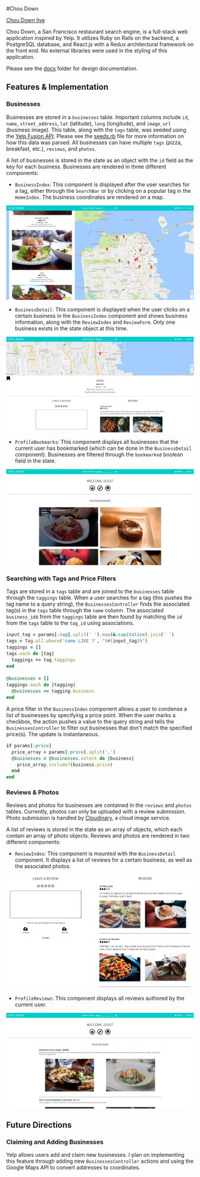 #Chou Down

[Chou Down live][choudown]

Chou Down, a San Francisco restaurant search engine, is a full-stack web application inspired by Yelp. It utilizes Ruby on Rails on the backend, a PostgreSQL database, and React.js with a Redux architectural framework on the front end. No external libraries were used in the styling of this application.

Please see the [docs][docs] folder for design documentation.

## Features & Implementation

### Businesses

Businesses are stored in a `businesses` table. Important columns include `id`, `name`, `street_address`, `lat` (latitude), `long` (longitude), and `image_url` (business image). This table, along with the `tags` table, was seeded using the [Yelp Fusion API][yelp-fusion]. Please see the [seeds.rb][seeds] file for more information on how this data was parsed. All businesses can have multiple `tags` (pizza, breakfast, etc.), `reviews`, and `photos`.

A list of businesses is stored in the state as an object with the `id` field as the key for each business. Businesses are rendered in three different components:
* `BusinessIndex`: This component is displayed after the user searches for a tag, either through the `SearchBar` or by clicking on a popular tag in the `HomeIndex`. The business coordinates are rendered on a map.

<p align="center">
  <img src="readme_photos/business-index.png" alt="business-index">
</p>

* `BusinessDetail`: This component is displayed when the user clicks on a certain business in the `BusinessIndex` component and shows business information, along with the `ReviewIndex` and `ReviewForm`. Only one business exists in the state object at this time.

<p align="center">
  <img src="readme_photos/business-detail.png" alt="business-detail">
</p>

* `ProfileBookmarks`: This component displays all businesses that the current user has bookmarked (which can be done in the `BusinessDetail` component). Businesses are filtered through the `bookmarked` boolean field in the state.

<p align="center">
  <img src="readme_photos/profile-bookmarks.png" alt="profile-bookmarks">
</p>

### Searching with Tags and Price Filters

Tags are stored in a `tags` table and are joined to the `businesses` table through the `taggings` table. When a user searches for a tag (this pushes the tag name to a query string), the `BusinessesController` finds the associated tag(s) in the `tags` table through the `name` column. The associated `business_id`s from the `taggings` table are then found by matching the `id` from the `tags` table to the `tag_id` using associations.

```ruby
input_tag = params[:tag].split(' ').map(&:capitalize).join(' ')
tags = Tag.all.where('name LIKE ?', "%#{input_tag}%")
taggings = []
tags.each do |tag|
  taggings += tag.taggings
end

@businesses = []
taggings.each do |tagging|
  @businesses << tagging.business
end
```

A price filter in the `BusinessIndex` component allows a user to condense a list of businesses by specifying a price point. When the user marks a checkbox, the action pushes a value to the query string and tells the `BusinessesController` to filter out businesses that don't match the specified price(s). The update is instantaneous.  

```ruby
if params[:price]
  price_array = params[:price].split(',')
  @businesses = @businesses.select do |business|
    price_array.include?(business.price)
  end
end
```

### Reviews & Photos

Reviews and photos for businesses are contained in the `reviews` and `photos` tables. Currently, photos can only be uploaded with a review submission. Photo submission is handled by [Cloudinary][cloudinary], a cloud image service.

A list of reviews is stored in the state as an array of objects, which each contain an array of photo objects. Reviews and photos are rendered in two different components:
* `ReviewIndex`: This component is mounted with the `BusinessDetail` component. It displays a list of reviews for a certain business, as well as the associated photos.

<p align="center">
  <img src="readme_photos/review-photos.png" alt="review-photos">
</p>

* `ProfileReviews`: This component displays all reviews authored by the current user.

<p align="center">
  <img src="readme_photos/profile-reviews.png" alt="profile-reviews">
</p>

## Future Directions

### Claiming and Adding Businesses
Yelp allows users add and claim new businesses. I plan on implementing this feature through adding new `BusinessesController` actions and using the Google Maps API to convert addresses to coordinates.

[choudown]: http://www.choudown.com/
[docs]: ./docs
[yelp-fusion]: https://www.yelp.com/developers
[seeds]: ./db/seeds.rb
[cloudinary]: http://cloudinary.com/
